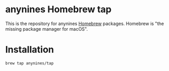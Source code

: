 # anynines Homebrew tap

This is the repository for anynines [Homebrew](https://brew.sh/) packages.
Homebrew is "the missing package manager for macOS".

# Installation

```shell
brew tap anynines/tap
```
